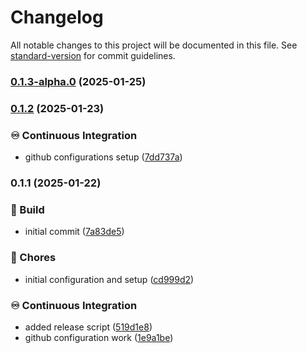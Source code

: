 # Changelog

All notable changes to this project will be documented in this file. See [standard-version](https://github.com/conventional-changelog/standard-version) for commit guidelines.

### [0.1.3-alpha.0](https://github.com/liviasoft/logistics-support/compare/v0.1.2...v0.1.3-alpha.0) (2025-01-25)

### [0.1.2](https://github.com/liviasoft/logistics-support/compare/v0.1.1...v0.1.2) (2025-01-23)


### ♾️ Continuous Integration

* github configurations setup ([7dd737a](https://github.com/liviasoft/logistics-support/commits/7dd737a58d6603e1ee343d4c8a5155f528ebe1ed))

### 0.1.1 (2025-01-22)


### 🚧 Build

* initial commit ([7a83de5](https://github.com/liviasoft/logistics-support/commits/7a83de5f93413bd2589b085432ebe1625fc291ae))


### 🚚 Chores

* initial configuration and setup ([cd999d2](https://github.com/liviasoft/logistics-support/commits/cd999d2111d466aed42f605ed92aead61feb4427))


### ♾️ Continuous Integration

* added release script ([519d1e8](https://github.com/liviasoft/logistics-support/commits/519d1e83cb4299d457a97cb133ffe4b19585e88b))
* github configuration work ([1e9a1be](https://github.com/liviasoft/logistics-support/commits/1e9a1be615db240888f952334a782e7abc803c15))
